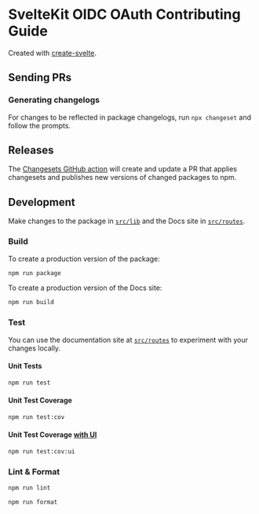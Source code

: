 # SvelteKit OIDC OAuth Contributing Guide

Created with [create-svelte](https://www.npmjs.com/package/create-svelte).

## Sending PRs

### Generating changelogs

For changes to be reflected in package changelogs, run `npx changeset` and follow the prompts.

## Releases

The [Changesets GitHub action](https://github.com/changesets/action#with-publishing) will create and update a PR that applies changesets and publishes new versions of changed packages to npm.

## Development

Make changes to the package in [`src/lib`](./src/lib/) and the Docs site in [`src/routes`](./src/routes/).

### Build

To create a production version of the package:

```bash
npm run package
```

To create a production version of the Docs site:

```bash
npm run build
```

### Test

You can use the documentation site at [`src/routes`](./src/routes/) to experiment with your changes locally.

#### Unit Tests

```bash
npm run test
```

#### Unit Test Coverage

```bash
npm run test:cov
```

#### Unit Test Coverage [with UI](https://vitest.dev/guide/ui.html)

```bash
npm run test:cov:ui
```

### Lint & Format

```bash
npm run lint
```

```bash
npm run format
```
